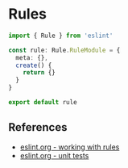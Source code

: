 # Rules

```ts
import { Rule } from 'eslint'

const rule: Rule.RuleModule = {
  meta: {},
  create() {
    return {}
  }
}

export default rule
```

## References

- [eslint.org - working with rules](https://eslint.org/docs/developer-guide/working-with-rules#rule-basics)
- [eslint.org - unit tests](https://eslint.org/docs/developer-guide/unit-tests)
